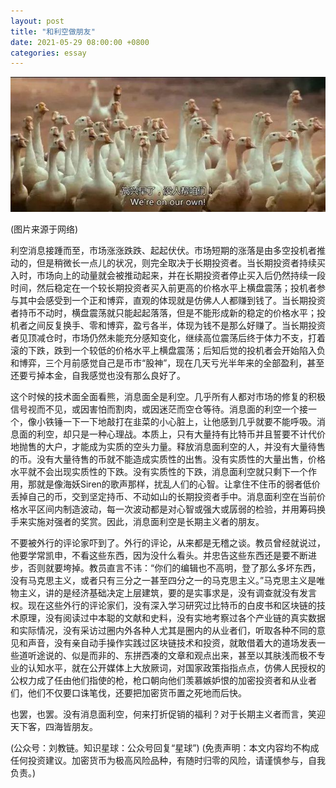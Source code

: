 ```yaml
---
layout: post
title: "和利空做朋友"
date: 2021-05-29 08:00:00 +0800
categories: essay
---
```


![](/images/2021/20210529.jpg)

(图片来源于网络)

利空消息接踵而至，市场涨涨跌跌、起起伏伏。市场短期的涨落是由多空投机者推动的，但是稍微长一点儿的状况，则完全取决于长期投资者。当长期投资者持续买入时，市场向上的动量就会被推动起来，并在长期投资者停止买入后仍然持续一段时间，然后稳定在一个较长期投资者买入前更高的价格水平上横盘震荡；投机者参与其中会感受到一个正和博弈，直观的体现就是仿佛人人都赚到钱了。当长期投资者持币不动时，横盘震荡就只能起起落落，但是不能形成新的稳定的价格水平；投机者之间反复换手、零和博弈，盈亏各半，体现为钱不是那么好赚了。当长期投资者见顶减仓时，市场仍然未能充分感知变化，继续高位震荡后终于体力不支，打着滚的下跌，跌到一个较低的价格水平上横盘震荡；后知后觉的投机者会开始陷入负和博弈，三个月前感觉自己是币市“股神”，现在几天亏光半年来的全部盈利，甚至还要亏掉本金，自我感觉也没有那么良好了。

这个时候的技术面全面看熊，消息面全是利空。几乎所有人都对市场的修复的积极信号视而不见，或因害怕而割肉，或因迷茫而空仓等待。消息面的利空一个接一个，像小铁锤一下一下地敲打在韭菜的小心脏上，让他感到几乎就要不能呼吸。消息面的利空，却只是一种心理战。本质上，只有大量持有比特币并且誓要不计代价地抛售的大户，才能成为实质的空头力量。释放消息面利空的人，并没有大量待售的币。没有大量待售的币就不能造成实质性的出售。没有实质性的大量出售，价格水平就不会出现实质性的下跌。没有实质性的下跌，消息面利空就只剩下一个作用，那就是像海妖Siren的歌声那样，扰乱人们的心智。让拿住不住币的弱者低价丢掉自己的币，交到坚定持币、不动如山的长期投资者手中。消息面利空在当前价格水平区间内制造波动，每一次波动都是对心智或强大或孱弱的检验，并用筹码换手来实施对强者的奖赏。因此，消息面利空是长期主义者的朋友。

不要被外行的评论家吓到了。外行的评论，从来都是无稽之谈。教员曾经就说过，他要学常凯申，不看这些东西，因为没什么看头。并忠告这些东西还是要不断进步，否则就要垮掉。教员直言不讳：“你们的编辑也不高明，登了那么多坏东西，没有马克思主义，或者只有三分之一甚至四分之一的马克思主义。”马克思主义是唯物主义，讲的是经济基础决定上层建筑，要的是实事求是，没有调查就没有发言权。现在这些外行的评论家们，没有深入学习研究过比特币的白皮书和区块链的技术原理，没有阅读过中本聪的文献和史料，没有实地考察过各个产业链的真实数据和实际情况，没有采访过圈内外各种人尤其是圈内的从业者们，听取各种不同的意见和声音，没有亲自动手操作实践过区块链技术和投资，就敢借着大的道场发表一些道听途说的、似是而非的、东拼西凑的文章和观点出来，甚至以其肤浅而极不专业的认知水平，就在公开媒体上大放厥词，对国家政策指指点点，仿佛人民授权的公权力成了任由他们指使的枪，枪口朝向他们羡慕嫉妒恨的加密投资者和从业者们，他们不仅要口诛笔伐，还要把加密货币置之死地而后快。

也罢，也罢。没有消息面利空，何来打折促销的福利？对于长期主义者而言，笑迎天下客，四海皆朋友。

(公众号：刘教链。知识星球：公众号回复“星球”)
(免责声明：本文内容均不构成任何投资建议。加密货币为极高风险品种，有随时归零的风险，请谨慎参与，自我负责。)
